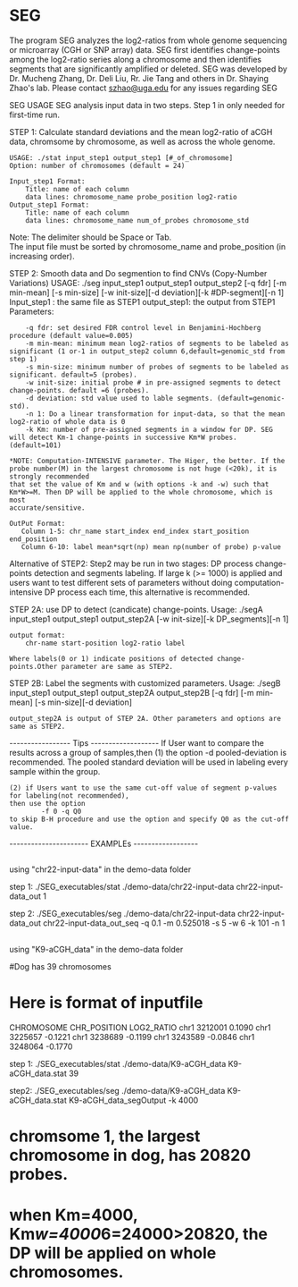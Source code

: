 # SEG
The program SEG analyzes the log2-ratios from whole genome sequencing or microarray (CGH or SNP array) data.  SEG first identifies change-points among the log2-ratio series along a chromosome and then identifies segments that are significantly amplified or deleted. SEG was developed by Dr. Mucheng Zhang, Dr. Deli Liu, Rr. Jie Tang and others in Dr. Shaying Zhao's lab.  Please contact szhao@uga.edu for any issues regarding SEG
 
SEG USAGE
SEG analysis input data in two steps. Step 1 in only needed for first-time run.
				
STEP 1: Calculate standard deviations and the mean log2-ratio of aCGH data, chromsome by chromosome, as well as across the 
	whole genome. 
    
    USAGE: ./stat input_step1 output_step1 [#_of_chromosome]
	Option: number of chromosomes (default = 24)

    Input_step1 Format:
        Title: name of each column
        data lines: chromosome_name probe_position log2-ratio
    Output_step1 Format:
        Title: name of each column
        data lines: chromosome_name num_of_probes chromosome_std
 	
Note:   The delimiter should be Space or Tab.    
	The input file must be sorted by chromosome_name and probe_position (in increasing order).
    	
STEP 2: Smooth data and Do segmention to find CNVs (Copy-Number Variations)
    USAGE: ./seg input_step1 output_step1 output_step2 [-q fdr] [-m min-mean] [-s min-size]
    	[-w init-size][-d deviation][-k #DP-segment][-n 1]
    Input_step1 : 
    	the same file as STEP1
    output_step1:
        the output from STEP1
    Parameters:
	
    	-q fdr: set desired FDR control level in Benjamini-Hochberg procedure (default value=0.005) 
    	-m min-mean: minimum mean log2-ratios of segments to be labeled as significant (1 or-1 in output_step2 column 6,default=genomic_std from step 1)
    	-s min-size: minimum number of probes of segments to be labeled as significant. default=5 (probes). 
    	-w init-size: initial probe # in pre-assigned segments to detect change-points. default =6 (probes).
    	-d deviation: std value used to lable segments. (default=genomic-std).
    	-n 1: Do a linear transformation for input-data, so that the mean log2-ratio of whole data is 0
    	-k Km: number of pre-assigned segments in a window for DP. SEG will detect Km-1 change-points in successive Km*W probes. (default=101)
            
	*NOTE: Computation-INTENSIVE parameter. The Higer, the better. If the probe number(M) in the largest chromosome is not huge (<20k), it is strongly recommended 
	that set the value of Km and w (with options -k and -w) such that Km*W>=M. Then DP will be applied to the whole chromosome, which is most
	accurate/sensitive.

    OutPut Format:
       Column 1-5: chr_name start_index end_index start_position end_position
       Column 6-10: label mean*sqrt(np) mean np(number of probe) p-value


Alternative of STEP2: Step2 may be run in two stages: DP process change-points detection and segments labeling. 
	If large k (>= 1000) is applied and users want to test different sets of parameters 
without doing computation-intensive DP process each time, this alternative is recommended.

STEP 2A: use DP to detect (candicate) change-points.
    Usage:
 	./segA input_step1 output_step1 output_step2A [-w init-size][-k DP_segments][-n 1]
    
    output format:
        chr-name start-position log2-ratio label
    	
	Where labels(0 or 1) indicate positions of detected change-points.Other parameter are same as STEP2.

STEP 2B: Label the segments with customized parameters.
    Usage: 
        ./segB input_step1 output_step1 output_step2A output_step2B [-q fdr] [-m min-mean] [-s min-size][-d deviation]
        
    output_step2A is output of STEP 2A. Other parameters and options are same as STEP2.
	  
----------------- Tips -------------------
If User want to compare the results across a group of samples,then
    (1) the option
		-d pooled-deviation
	is recommended.
     	The pooled standard deviation will be used in labeling every sample within the group.
    
    (2) if Users want to use the same cut-off value of segment p-values for labeling(not recommended), 
	then use the option
        	-f 0 -q Q0        
	to skip B-H procedure and use the option and specify Q0 as the cut-off value.
        
---------------------- EXAMPLEs ------------------
##
using "chr22-input-data" in the demo-data folder

step 1: 
 ./SEG_executables/stat ./demo-data/chr22-input-data chr22-input-data_out 1

step 2:
 ./SEG_executables/seg ./demo-data/chr22-input-data chr22-input-data_out chr22-input-data_out_seq  -q 0.1 -m 0.525018 -s 5 -w 6 -k 101 -n 1
## 

##
using "K9-aCGH_data" in the demo-data folder

#Dog has 39 chromosomes
# Here is format of inputfile 
CHROMOSOME CHR_POSITION LOG2_RATIO
chr1 3212001 0.1090
chr1 3225657 -0.1221
chr1 3238689 -0.1199
chr1 3243589 -0.0846
chr1 3248064 -0.1770

step 1: 
 ./SEG_executables/stat ./demo-data/K9-aCGH_data K9-aCGH_data.stat 39 
	
step2:
./SEG_executables/seg ./demo-data/K9-aCGH_data K9-aCGH_data.stat K9-aCGH_data_segOutput -k 4000

# chromsome 1, the largest chromosome in dog, has 20820 probes.
# when Km=4000, Km*w=4000*6=24000>20820, the DP will be applied on whole chromosomes. 
